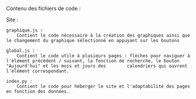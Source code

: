 Contenu des fichiers de code :

Site :

	graphique.js :
    	Contient le code nécessaire à la création des graphiques ainsi que le changement du graphique sélectionné en appuyant sur les boutons

	global.js :
    	Contient le code utile à plusieurs pages : flèches pour naviguer à l'élément précédent / suivant, la fonction de recherche, le bouton "Aujourd'hui" et les mois et jours des 		calendriers qui ouvrent l'élément correspondant.

	index.py :
		Contient le code pour héberger le site et l'adaptabilité des pages en fonction des données.
